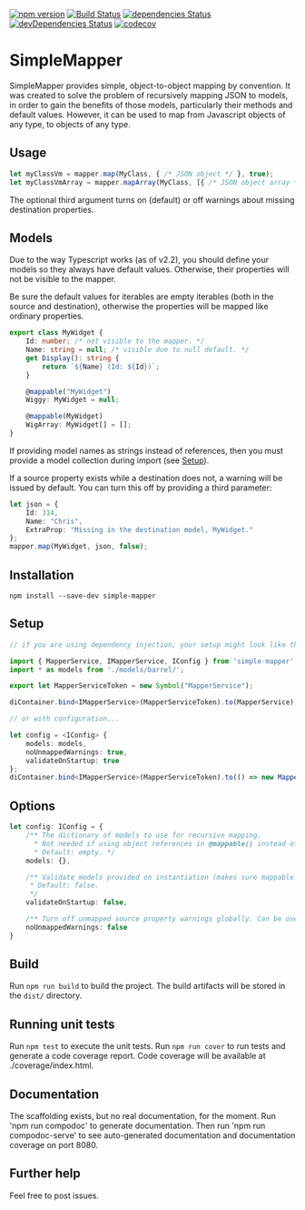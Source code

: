 [![npm version](https://badge.fury.io/js/simple-mapper.svg)](https://badge.fury.io/js/simple-mapper)
[![Build Status](https://travis-ci.org/cdibbs/simple-mapper.svg?branch=master)](https://travis-ci.org/cdibbs/simple-mapper)
[![dependencies Status](https://david-dm.org/cdibbs/simple-mapper/status.svg)](https://david-dm.org/cdibbs/simple-mapper)
[![devDependencies Status](https://david-dm.org/cdibbs/simple-mapper/dev-status.svg)](https://david-dm.org/cdibbs/simple-mapper?type=dev)
[![codecov](https://codecov.io/gh/cdibbs/simple-mapper/branch/master/graph/badge.svg)](https://codecov.io/gh/cdibbs/simple-mapper)


# SimpleMapper
SimpleMapper provides simple, object-to-object mapping by convention. It was created to solve
the problem of recursively mapping JSON to models, in order to gain the benefits of those models,
particularly their methods and default values. However, it can be used to map from Javascript
objects of any type, to objects of any type.

## Usage

```typescript
let myClassVm = mapper.map(MyClass, { /* JSON object */ }, true);
let myClassVmArray = mapper.mapArray(MyClass, [{ /* JSON object array */ }], false);
```

The optional third argument turns on (default) or off warnings about missing destination properties.

## Models
Due to the way Typescript works (as of v2.2), you should define your models so they always have
default values. Otherwise, their properties will not be visible to the mapper.

Be sure the default values for iterables are empty iterables (both in the source and destination),
otherwise the properties will be mapped like ordinary properties.

```typescript 
export class MyWidget {
    Id: number; /* not visible to the mapper. */
    Name: string = null; /* visible due to null default. */
    get Display(): string { 
        return `${Name} (Id: ${Id})`;
    }

    @mappable("MyWidget")
    Wiggy: MyWidget = null;

    @mappable(MyWidget)
    WigArray: MyWidget[] = [];
}
```

If providing model names as strings instead of references, then you must provide a model collection
during import (see [Setup](#Setup)).

If a source property exists while a destination does not, a warning will be issued by default.
You can turn this off by providing a third parameter:

```typescript
let json = {
    Id: 314,
    Name: "Chris",
    ExtraProp: "Missing in the destination model, MyWidget."
};
mapper.map(MyWidget, json, false);
```

## Installation

`npm install --save-dev simple-mapper`

## Setup
```typescript
// if you are using dependency injection, your setup might look like this:

import { MapperService, IMapperService, IConfig } from 'simple-mapper';
import * as models from './models/barrel/';

export let MapperServiceToken = new Symbol("MapperService");

diContainer.bind<IMapperService>(MapperServiceToken).to(MapperService);

// or with configuration...

let config = <IConfig> {
    models: models,
    noUnmappedWarnings: true,
    validateOnStartup: true
};
diContainer.bind<IMapperService>(MapperServiceToken).to(() => new MapperService(config, console));
```

## Options
```typescript
let config: IConfig = {
    /** The dictionary of models to use for recursive mapping. 
      * Not needed if using object references in @mappable() instead of names.
      * Default: empty. */
    models: {},

    /** Validate models provided on instantiation (makes sure mappable names exist in your models collection).
     * Default: false.
     */
    validateOnStartup: false,

    /** Turn off unmapped source property warnings globally. Can be overridden at the method level. */
    noUnmappedWarnings: false
}
```

## Build

Run `npm run build` to build the project. The build artifacts will be stored in the `dist/` directory.

## Running unit tests

Run `npm test` to execute the unit tests.
Run `npm run cover` to run tests and generate a code coverage report.
Code coverage will be available at ./coverage/index.html.

## Documentation

The scaffolding exists, but no real documentation, for the moment. Run 'npm run compodoc' to generate documentation.
Then run 'npm run compodoc-serve' to see auto-generated documentation and documentation coverage on port 8080.

## Further help

Feel free to post issues.
